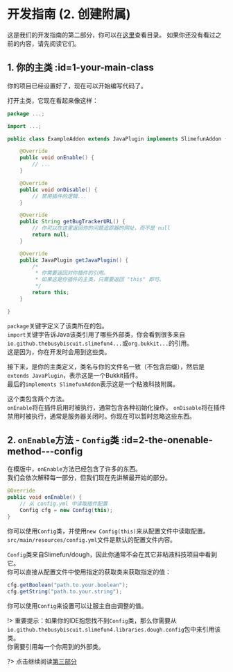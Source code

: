 # 开发指南 (2. 创建附属)

这是我们的开发指南的第二部分，你可以在[这里](/Developer-Guide)查看目录。
如果你还没有看过之前的内容，请先阅读它们。

## 1. 你的主类 :id=1-your-main-class

你的项目已经设置好了，现在可以开始编写代码了。

打开主类，它现在看起来像这样：

```java
package ...;

import ...;

public class ExampleAddon extends JavaPlugin implements SlimefunAddon {

    @Override
    public void onEnable() {
        // ...
    }

    @Override
    public void onDisable() {
        // 禁用插件的逻辑...
    }

    @Override
    public String getBugTrackerURL() {
        // 你可以在这里返回你的问题追踪器的网址，而不是 null
        return null;
    }

    @Override
    public JavaPlugin getJavaPlugin() {
        /*
         * 你需要返回对你插件的引用。
         * 如果这是你插件的主类，只需要返回 "this" 即可。
         */
        return this;
    }

}
```

`package`关键字定义了该类所在的包。  
`import`关键字告诉Java该类引用了哪些外部类，你会看到很多来自`io.github.thebusybiscuit.slimefun4...`或`org.bukkit...`的引用。  
这是因为，你在开发时会用到这些类。

接下来，是你的主类定义，类名与你的文件名一致（不包含后缀），然后是`extends JavaPlugin`，表示这是一个Bukkit插件。  
最后的`implements SlimefunAddon`表示这是一个粘液科技附属。

这个类包含两个方法。  
`onEnable`将在插件启用时被执行，通常包含各种初始化操作。
`onDisable`将在插件禁用时被执行，通常是服务器关闭时。你现在可以暂时忽略这些东西。

## 2. `onEnable`方法 - `Config`类 :id=2-the-onenable-method---config

在模版中，`onEnable`方法已经包含了许多的东西。  
我们会依次解释每一部分，但我们现在先讲解最开始的部分。

```java
@Override
public void onEnable() {
    // 从 config.yml 中读取插件配置
    Config cfg = new Config(this);
}
```

你可以使用`Config`类，并使用`new Config(this)`来从配置文件中读取配置。  
`src/main/resources/config.yml`文件是默认的配置文件内容。

`Config`类来自Slimefun/dough，因此你通常不会在其它非粘液科技项目中看到它。  
你可以直接从配置文件中使用指定的获取类来获取指定的值：

```java
cfg.getBoolean("path.to.your.boolean");
cfg.getString("path.to.your.string");
```

你可以使用`Config`来设置可以让服主自由调整的值。

!> 重要提示：如果你的IDE抱怨找不到`Config`类，那么你需要从`io.github.thebusybiscuit.slimefun4.libraries.dough.config`包中来引用该类。  
你需要引用每一个你用到的外部类。

?> 点击继续阅读[第三部分](/Developer-Guide-(3-Your-first-Item))
